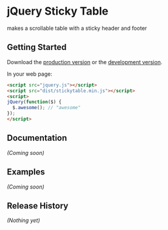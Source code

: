 # jQuery Sticky Table

makes a scrollable table with a sticky header and footer

## Getting Started

Download the [production version][min] or the [development version][max].

[min]: https://raw.github.com/nmietkiewicz/jquery-stickytable/master/dist/jquery.stickytable.min.js
[max]: https://raw.github.com/nmietkiewicz/jquery-stickytable/master/dist/jquery.stickytable.js

In your web page:

```html
<script src="jquery.js"></script>
<script src="dist/stickytable.min.js"></script>
<script>
jQuery(function($) {
  $.awesome(); // "awesome"
});
</script>
```

## Documentation
_(Coming soon)_

## Examples
_(Coming soon)_

## Release History
_(Nothing yet)_
